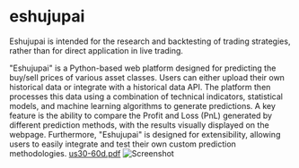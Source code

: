 # eshujupai
Eshujupai is intended for the research and backtesting of trading strategies, rather than for direct application in live trading.

"Eshujupai" is a Python-based web platform designed for predicting the buy/sell prices of various asset classes. Users can either upload their own historical data or integrate with a historical data API. The platform then processes this data using a combination of technical indicators, statistical models, and machine learning algorithms to generate predictions. A key feature is the ability to compare the Profit and Loss (PnL) generated by different prediction methods, with the results visually displayed on the webpage. Furthermore, "Eshujupai" is designed for extensibility, allowing users to easily integrate and test their own custom prediction methodologies.
[us30-60d.pdf](https://github.com/user-attachments/files/21099306/us30-60d.pdf)
![Screenshot](https://github.com/user-attachments/assets/e9d2139b-de39-45a8-a48d-431c71ba8dfe)

